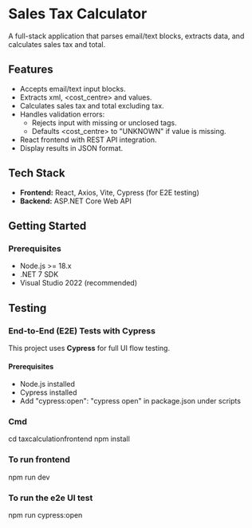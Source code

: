 # Sales Tax Calculator

A full-stack application that parses email/text blocks, extracts data, and calculates sales tax and total.

## Features

- Accepts email/text input blocks.
- Extracts xml, <cost_centre> and <total> values.
- Calculates sales tax and total excluding tax.
- Handles validation errors:
  - Rejects input with missing <total> or unclosed tags.
  - Defaults <cost_centre> to "UNKNOWN" if value is missing.
- React frontend with REST API integration.
- Display results in JSON format.

## Tech Stack

- **Frontend:** React, Axios, Vite, Cypress (for E2E testing)
- **Backend:** ASP.NET Core Web API

## Getting Started

### Prerequisites

- Node.js >= 18.x
- .NET 7 SDK
- Visual Studio 2022 (recommended)

## Testing

### End-to-End (E2E) Tests with Cypress

This project uses **Cypress** for full UI flow testing.

#### Prerequisites

- Node.js installed
- Cypress installed
- Add "cypress:open": "cypress open" in package.json under scripts

### Cmd

cd taxcalculationfrontend
npm install

### To run frontend
npm run dev

### To run the e2e UI test
npm run cypress:open

